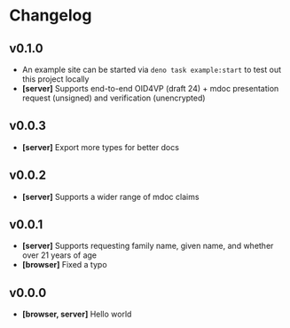 # Changelog

## v0.1.0

- An example site can be started via `deno task example:start` to test out this project locally
- **[server]** Supports end-to-end OID4VP (draft 24) + mdoc presentation request (unsigned) and
  verification (unencrypted)

## v0.0.3

- **[server]** Export more types for better docs

## v0.0.2

- **[server]** Supports a wider range of mdoc claims

## v0.0.1

- **[server]** Supports requesting family name, given name, and whether over 21 years of age
- **[browser]** Fixed a typo

## v0.0.0

- **[browser, server]** Hello world
